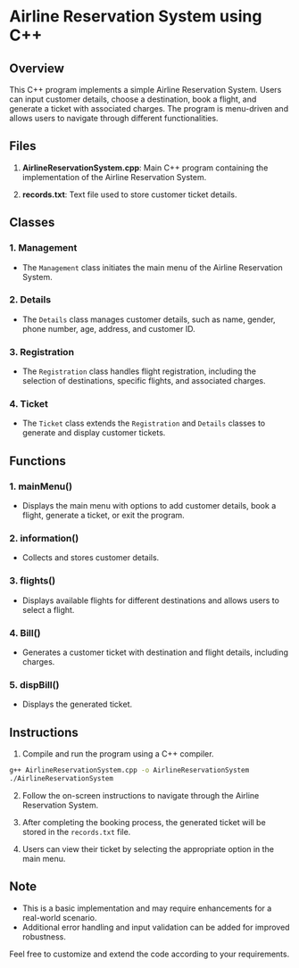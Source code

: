 # Airline Reservation System using C++

## Overview

This C++ program implements a simple Airline Reservation System. Users can input customer details, choose a destination, book a flight, and generate a ticket with associated charges. The program is menu-driven and allows users to navigate through different functionalities.

## Files

1. **AirlineReservationSystem.cpp**: Main C++ program containing the implementation of the Airline Reservation System.

2. **records.txt**: Text file used to store customer ticket details.

## Classes

### 1. Management

- The `Management` class initiates the main menu of the Airline Reservation System.

### 2. Details

- The `Details` class manages customer details, such as name, gender, phone number, age, address, and customer ID.

### 3. Registration

- The `Registration` class handles flight registration, including the selection of destinations, specific flights, and associated charges.

### 4. Ticket

- The `Ticket` class extends the `Registration` and `Details` classes to generate and display customer tickets.

## Functions

### 1. mainMenu()

- Displays the main menu with options to add customer details, book a flight, generate a ticket, or exit the program.

### 2. information()

- Collects and stores customer details.

### 3. flights()

- Displays available flights for different destinations and allows users to select a flight.

### 4. Bill()

- Generates a customer ticket with destination and flight details, including charges.

### 5. dispBill()

- Displays the generated ticket.

## Instructions

1. Compile and run the program using a C++ compiler.

```bash
g++ AirlineReservationSystem.cpp -o AirlineReservationSystem
./AirlineReservationSystem
```

2. Follow the on-screen instructions to navigate through the Airline Reservation System.

3. After completing the booking process, the generated ticket will be stored in the `records.txt` file.

4. Users can view their ticket by selecting the appropriate option in the main menu.

## Note

- This is a basic implementation and may require enhancements for a real-world scenario.
- Additional error handling and input validation can be added for improved robustness.

Feel free to customize and extend the code according to your requirements.
